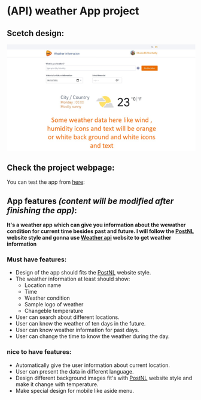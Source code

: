 # (API) weather App project

## Scetch design:
![design of the idea](APISketch.jpg)

## Check the project webpage:
You can test the app from [here](https://obadaelsharbatly.github.io/Weather-APP-HYF/):

## App features *(content will be modified after finishing the app)*:
**It's a weather app which can give you information about the wewather condition
for current time besides past and future. I will follow the [PostNL](https://www.postnl.nl/en/) website style and gonna use [Weather api](https://www.weatherapi.com/) website to get weather information**

  ### Must have features:
  * Design of the app should fits the [PostNL](https://www.postnl.nl/en/) website style.
  * The weather information at least should show:
     * Location name
     * Time
     * Weather condition
     * Sample logo of weather
     * Changeble temperature
  * User can search about different locations.
  * User can know the weather of ten days in the future.
  * User can know weather information for past days.
  * User can change the time to know the weather during the day.


  ### nice to have features:
  * Automatically give the user information about current location.
  * User can present the data in different language.
  * Design different background images fit's with [PostNL](https://www.postnl.nl/en/) website style and make it change with temperature.
  * Make special design for mobile like aside menu.
  
